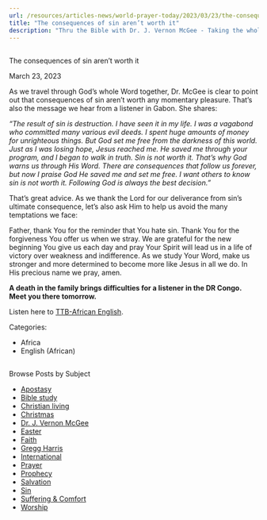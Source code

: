 ```yaml
---
url: /resources/articles-news/world-prayer-today/2023/03/23/the-consequences-of-sin-aren-t-worth-it
title: "The consequences of sin aren’t worth it"
description: "Thru the Bible with Dr. J. Vernon McGee - Taking the whole Word to the whole world"
---
```







## 
 The consequences of sin aren’t worth it


March 23, 2023
![]()




As we travel through God’s whole Word together, Dr. McGee is clear to point out that consequences of sin aren’t worth any momentary pleasure. That’s also the message we hear from a listener in Gabon. She shares:

*“The result of sin is destruction. I have seen it in my life. I was a vagabond who committed many various evil deeds. I spent huge amounts of money for unrighteous things. But God set me free from the darkness of this world. Just as I was losing hope, Jesus reached me. He saved me through your program, and I began to walk in truth. Sin is not worth it. That’s why God warns us through His Word. There are consequences that follow us forever, but now I praise God He saved me and set me free. I want others to know sin is not worth it. Following God is always the best decision.”*

That’s great advice. As we thank the Lord for our deliverance from sin’s ultimate consequence, let’s also ask Him to help us avoid the many temptations we face:

Father, thank You for the reminder that You hate sin. Thank You for the forgiveness You offer us when we stray. We are grateful for the new beginning You give us each day and pray Your Spirit will lead us in a life of victory over weakness and indifference. As we study Your Word, make us stronger and more determined to become more like Jesus in all we do. In His precious name we pray, amen.

**A death in the family brings difficulties for a listener in the DR Congo. Meet you there tomorrow.**

Listen here to [TTB-African English](https://ttb.twr.org/home/day,0412/language,ENG-AFR).



Categories: 


* Africa
* English (African)









## 
 Browse Posts by Subject


* [Apostasy](/resources/articles-news/-in-tags/tags/Apostasy)
* [Bible study](/resources/articles-news/-in-tags/tags/Bible-study)
* [Christian living](/resources/articles-news/-in-tags/tags/Christian-living)
* [Christmas](/resources/articles-news/-in-tags/tags/Christmas)
* [Dr. J. Vernon McGee](/resources/articles-news/-in-tags/tags/Dr-J-Vernon-McGee)
* [Easter](/resources/articles-news/-in-tags/tags/easter)
* [Faith](/resources/articles-news/-in-tags/tags/Faith)
* [Gregg Harris](/resources/articles-news/-in-tags/tags/Gregg-Harris)
* [International](/resources/articles-news/-in-tags/tags/International)
* [Prayer](/resources/articles-news/-in-tags/tags/prayer)
* [Prophecy](/resources/articles-news/-in-tags/tags/Prophecy)
* [Salvation](/resources/articles-news/-in-tags/tags/Salvation)
* [Sin](/resources/articles-news/-in-tags/tags/sin)
* [Suffering & Comfort](/resources/articles-news/-in-tags/tags/Suffering-Comfort)
* [Worship](/resources/articles-news/-in-tags/tags/worship)






